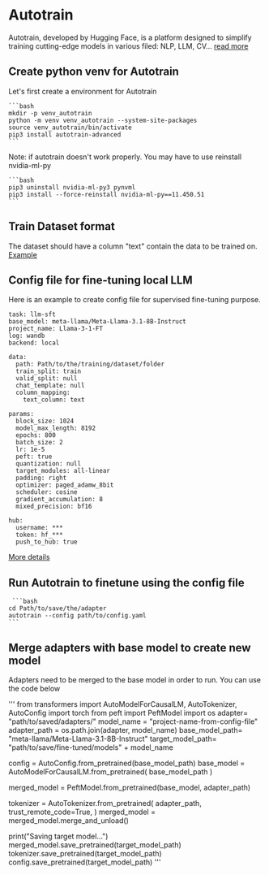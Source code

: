 # Autotrain

Autotrain, developed by Hugging Face, is a platform designed to simplify training cutting-edge models in various filed: NLP, LLM, CV... [read more](https://huggingface.co/docs/autotrain/main/en/tasks/llm_finetuning)

## Create python venv for Autotrain

Let's first create a environment for Autotrain

    ```bash
    mkdir -p venv_autotrain
    python -m venv venv_autotrain --system-site-packages
    source venv_autotrain/bin/activate
    pip3 install autotrain-advanced
    ```
Note:
if autotrain doesn't work properly. You may have to use reinstall nvidia-ml-py

    ```bash
    pip3 uninstall nvidia-ml-py3 pynvml
    pip3 install --force-reinstall nvidia-ml-py==11.450.51
    ```

## Train Dataset format
The dataset should have a column "text" contain the data to be trained on. [Example](https://huggingface.co/datasets/timdettmers/openassistant-guanaco)

## Config file for fine-tuning local LLM
Here is an example to create config file for supervised fine-tuning purpose. 

```
task: llm-sft
base_model: meta-llama/Meta-Llama-3.1-8B-Instruct
project_name: Llama-3-1-FT
log: wandb
backend: local

data:
  path: Path/to/the/training/dataset/folder
  train_split: train
  valid_split: null
  chat_template: null
  column_mapping:
    text_column: text

params:
  block_size: 1024
  model_max_length: 8192
  epochs: 800
  batch_size: 2
  lr: 1e-5
  peft: true
  quantization: null
  target_modules: all-linear
  padding: right
  optimizer: paged_adamw_8bit
  scheduler: cosine
  gradient_accumulation: 8
  mixed_precision: bf16

hub:
  username: ***
  token: hf_***
  push_to_hub: true
```

[More details](https://huggingface.co/docs/autotrain/en/config)

## Run Autotrain to finetune using the config file
     ```bash
    cd Path/to/save/the/adapter
    autotrain --config path/to/config.yaml
    ```

## Merge adapters with base model to create new model
Adapters need to be merged to the base model in order to run. You can use the code below

'''
from transformers import AutoModelForCausalLM, AutoTokenizer, AutoConfig
import torch
from peft import PeftModel
import os
adapter= "path/to/saved/adapters/"
model_name = "project-name-from-config-file"
adapter_path = os.path.join(adapter, model_name)
base_model_path= "meta-llama/Meta-Llama-3.1-8B-Instruct"
target_model_path= "path/to/save/fine-tuned/models" + model_name

config = AutoConfig.from_pretrained(base_model_path)
base_model = AutoModelForCausalLM.from_pretrained(
    base_model_path
)

merged_model = PeftModel.from_pretrained(base_model, adapter_path)

tokenizer = AutoTokenizer.from_pretrained(
    adapter_path,
    trust_remote_code=True,
)
merged_model = merged_model.merge_and_unload()

print("Saving target model...")
merged_model.save_pretrained(target_model_path)
tokenizer.save_pretrained(target_model_path)
config.save_pretrained(target_model_path)
'''
